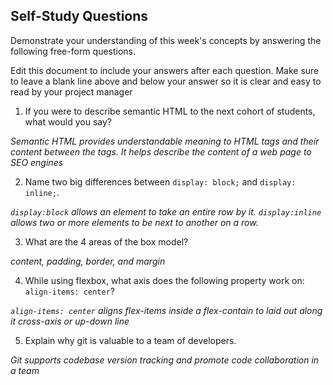 ## Self-Study Questions

Demonstrate your understanding of this week's concepts by answering the following free-form questions.

Edit this document to include your answers after each question. Make sure to leave a blank line above and below your answer so it is clear and easy to read by your project manager

1. If you were to describe semantic HTML to the next cohort of students, what would you say?

*Semantic HTML provides understandable meaning to HTML tags and their content between the tags. It helps describe the content of a web page to SEO engines*

2. Name two big differences between ```display: block;``` and ```display: inline;```.

*`display:block` allows an element to take an entire row by it.  `display:inline` allows two or more elements to be next to another on a row.*

3. What are the 4 areas of the box model?

*content, padding, border, and margin*

4. While using flexbox, what axis does the following property work on: ```align-items: center```?

*`align-items: center` aligns flex-items inside a flex-contain to laid out along it cross-axis or up-down line*

5. Explain why git is valuable to a team of developers.

*Git supports codebase version tracking and promote code collaboration in a team*